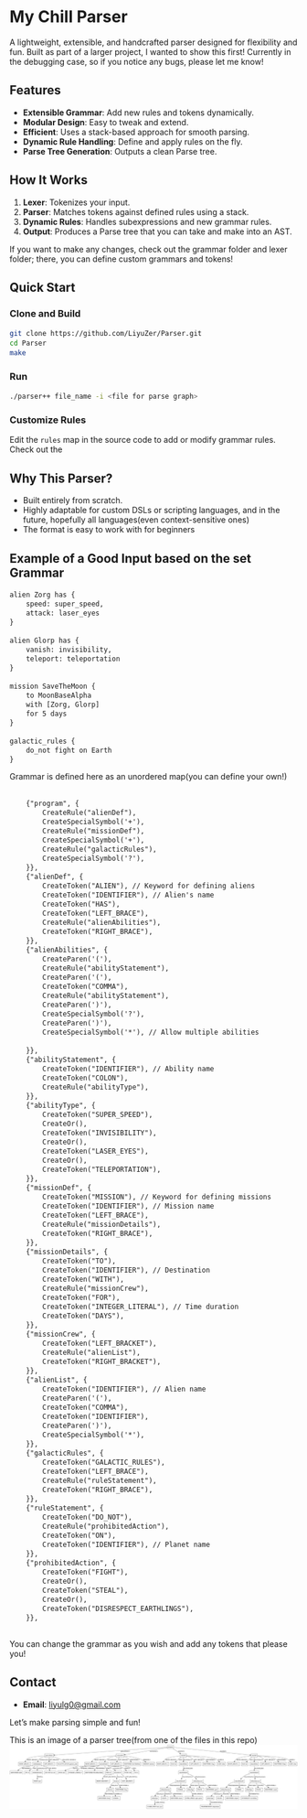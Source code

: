 # My Chill Parser

A lightweight, extensible, and handcrafted parser designed for flexibility and fun. Built as part of a larger project, I wanted to show this first!
Currently in the debugging case, so if you notice any bugs, please let me know! 

## Features

- **Extensible Grammar**: Add new rules and tokens dynamically.
- **Modular Design**: Easy to tweak and extend.
- **Efficient**: Uses a stack-based approach for smooth parsing.
- **Dynamic Rule Handling**: Define and apply rules on the fly.
- **Parse Tree Generation**: Outputs a clean Parse tree.

## How It Works

1. **Lexer**: Tokenizes your input.
2. **Parser**: Matches tokens against defined rules using a stack.
3. **Dynamic Rules**: Handles subexpressions and new grammar rules.
4. **Output**: Produces a Parse tree that you can take and make into an AST.

If you want to make any changes, check out the grammar folder and lexer folder; there, you can define custom grammars and tokens!
## Quick Start

### Clone and Build

```bash
git clone https://github.com/LiyuZer/Parser.git
cd Parser
make
```

### Run

```bash
./parser++ file_name -i <file for parse graph>
```

### Customize Rules

Edit the `rules` map in the source code to add or modify grammar rules.
Check out the 

## Why This Parser?

- Built entirely from scratch.
- Highly adaptable for custom DSLs or scripting languages, and in the future, hopefully all languages(even context-sensitive ones)
- The format is easy to work with for beginners

## Example of a Good Input based on the set Grammar
```
alien Zorg has {
    speed: super_speed,
    attack: laser_eyes
}

alien Glorp has {
    vanish: invisibility,
    teleport: teleportation
}

mission SaveTheMoon {
    to MoonBaseAlpha
    with [Zorg, Glorp]
    for 5 days
}

galactic_rules {
    do_not fight on Earth
}
```

Grammar is defined here as an unordered map(you can define your own!)
```

    {"program", {
        CreateRule("alienDef"),
        CreateSpecialSymbol('+'),
        CreateRule("missionDef"),
        CreateSpecialSymbol('+'),
        CreateRule("galacticRules"),
        CreateSpecialSymbol('?'),
    }},
    {"alienDef", {
        CreateToken("ALIEN"), // Keyword for defining aliens
        CreateToken("IDENTIFIER"), // Alien's name
        CreateToken("HAS"),
        CreateToken("LEFT_BRACE"),
        CreateRule("alienAbilities"),
        CreateToken("RIGHT_BRACE"),
    }},
    {"alienAbilities", {
        CreateParen('('),
        CreateRule("abilityStatement"),
        CreateParen('('),
        CreateToken("COMMA"),
        CreateRule("abilityStatement"),
        CreateParen(')'),
        CreateSpecialSymbol('?'),
        CreateParen(')'),
        CreateSpecialSymbol('*'), // Allow multiple abilities

    }},
    {"abilityStatement", {
        CreateToken("IDENTIFIER"), // Ability name
        CreateToken("COLON"),
        CreateRule("abilityType"),
    }},
    {"abilityType", {
        CreateToken("SUPER_SPEED"),
        CreateOr(),
        CreateToken("INVISIBILITY"),
        CreateOr(),
        CreateToken("LASER_EYES"),
        CreateOr(),
        CreateToken("TELEPORTATION"),
    }},
    {"missionDef", {
        CreateToken("MISSION"), // Keyword for defining missions
        CreateToken("IDENTIFIER"), // Mission name
        CreateToken("LEFT_BRACE"),
        CreateRule("missionDetails"),
        CreateToken("RIGHT_BRACE"),
    }},
    {"missionDetails", {
        CreateToken("TO"),
        CreateToken("IDENTIFIER"), // Destination
        CreateToken("WITH"),
        CreateRule("missionCrew"),
        CreateToken("FOR"),
        CreateToken("INTEGER_LITERAL"), // Time duration
        CreateToken("DAYS"),
    }},
    {"missionCrew", {
        CreateToken("LEFT_BRACKET"),
        CreateRule("alienList"),
        CreateToken("RIGHT_BRACKET"),
    }},
    {"alienList", {
        CreateToken("IDENTIFIER"), // Alien name
        CreateParen('('),
        CreateToken("COMMA"),
        CreateToken("IDENTIFIER"),
        CreateParen(')'),
        CreateSpecialSymbol('*'),
    }},
    {"galacticRules", {
        CreateToken("GALACTIC_RULES"),
        CreateToken("LEFT_BRACE"),
        CreateRule("ruleStatement"),
        CreateToken("RIGHT_BRACE"),
    }},
    {"ruleStatement", {
        CreateToken("DO_NOT"),
        CreateRule("prohibitedAction"),
        CreateToken("ON"),
        CreateToken("IDENTIFIER"), // Planet name
    }},
    {"prohibitedAction", {
        CreateToken("FIGHT"),
        CreateOr(),
        CreateToken("STEAL"),
        CreateOr(),
        CreateToken("DISRESPECT_EARTHLINGS"),
    }},


```
You can change the grammar as you wish and add any tokens that please you!
## Contact

- **Email**: liyulg0@gmail.com

Let’s make parsing simple and fun!

This is an image of a parser tree(from one of the files in this repo) 
![Parse Tree!](assets/image.png)


